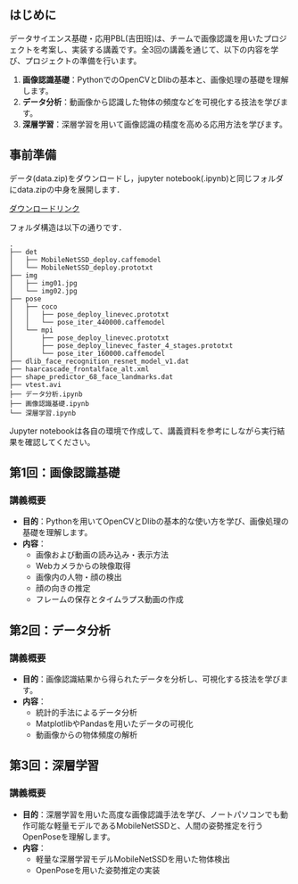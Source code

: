 ## はじめに

データサイエンス基礎・応用PBL(吉田班)は、チームで画像認識を用いたプロジェクトを考案し、実装する講義です。全3回の講義を通じて、以下の内容を学び、プロジェクトの準備を行います。


1. **画像認識基礎**：PythonでのOpenCVとDlibの基本と、画像処理の基礎を理解します。
2. **データ分析**：動画像から認識した物体の頻度などを可視化する技法を学びます。
3. **深層学習**：深層学習を用いて画像認識の精度を高める応用方法を学びます。

## 事前準備

データ(data.zip)をダウンロードし，jupyter notebook(.ipynb)と同じフォルダにdata.zipの中身を展開します．

[ダウンロードリンク](https://www.dropbox.com/scl/fi/3pqqorq6hv0dhbvw258ne/data.zip?rlkey=mgtvmqw9ol5phn5erqy97jrs5&st=deahdzem&dl=0)

フォルダ構造は以下の通りです．

```plaintext
.
├── det
│   ├── MobileNetSSD_deploy.caffemodel
│   └── MobileNetSSD_deploy.prototxt
├── img
│   ├── img01.jpg
│   └── img02.jpg
├── pose
│   ├── coco
│   │   ├── pose_deploy_linevec.prototxt
│   │   └── pose_iter_440000.caffemodel
│   └── mpi
│       ├── pose_deploy_linevec.prototxt
│       ├── pose_deploy_linevec_faster_4_stages.prototxt
│       └── pose_iter_160000.caffemodel
├── dlib_face_recognition_resnet_model_v1.dat
├── haarcascade_frontalface_alt.xml
├── shape_predictor_68_face_landmarks.dat
├── vtest.avi
├── データ分析.ipynb
├── 画像認識基礎.ipynb
└── 深層学習.ipynb
```

Jupyter notebookは各自の環境で作成して、講義資料を参考にしながら実行結果を確認してください。

## 第1回：画像認識基礎

### 講義概要

- **目的**：Pythonを用いてOpenCVとDlibの基本的な使い方を学び、画像処理の基礎を理解します。
- **内容**：
  - 画像および動画の読み込み・表示方法
  - Webカメラからの映像取得
  - 画像内の人物・顔の検出
  - 顔の向きの推定
  - フレームの保存とタイムラプス動画の作成

## 第2回：データ分析

### 講義概要

- **目的**：画像認識結果から得られたデータを分析し、可視化する技法を学びます。
- **内容**：
  - 統計的手法によるデータ分析
  - MatplotlibやPandasを用いたデータの可視化
  - 動画像からの物体頻度の解析

## 第3回：深層学習

### 講義概要

- **目的**：深層学習を用いた高度な画像認識手法を学び、ノートパソコンでも動作可能な軽量モデルであるMobileNetSSDと、人間の姿勢推定を行うOpenPoseを理解します。
- **内容**：
  - 軽量な深層学習モデルMobileNetSSDを用いた物体検出
  - OpenPoseを用いた姿勢推定の実装
